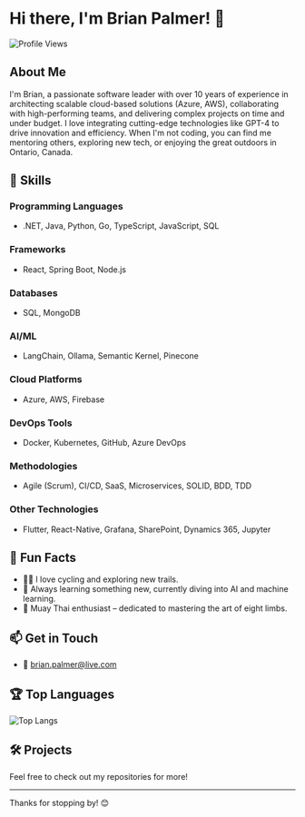 # Hi there, I'm Brian Palmer! 👋

![Profile Views](https://komarev.com/ghpvc/?username=meetbrianpalmer&color=blue)

## About Me

I'm Brian, a passionate software leader with over 10 years of experience in architecting scalable cloud-based solutions (Azure, AWS), collaborating with high-performing teams, and delivering complex projects on time and under budget. I love integrating cutting-edge technologies like GPT-4 to drive innovation and efficiency. When I'm not coding, you can find me mentoring others, exploring new tech, or enjoying the great outdoors in Ontario, Canada.

## 🚀 Skills

### Programming Languages
- .NET, Java, Python, Go, TypeScript, JavaScript, SQL

### Frameworks
- React, Spring Boot, Node.js

### Databases
- SQL, MongoDB

### AI/ML
- LangChain, Ollama, Semantic Kernel, Pinecone

### Cloud Platforms
- Azure, AWS, Firebase

### DevOps Tools
- Docker, Kubernetes, GitHub, Azure DevOps

### Methodologies
- Agile (Scrum), CI/CD, SaaS, Microservices, SOLID, BDD, TDD

### Other Technologies
- Flutter, React-Native, Grafana, SharePoint, Dynamics 365, Jupyter

## 🌟 Fun Facts

- 🚴‍♂️ I love cycling and exploring new trails.
- 🌱 Always learning something new, currently diving into AI and machine learning.
- 🥊 Muay Thai enthusiast – dedicated to mastering the art of eight limbs.

## 📫 Get in Touch

- 📧 [brian.palmer@live.com](mailto:brian.palmer@live.com)
  
## 🏆 Top Languages

![Top Langs](https://github-readme-stats.vercel.app/api/top-langs/?username=code-with-brian&layout=compact&theme=radical)

## 🛠️ Projects

Feel free to check out my repositories for more!

---

Thanks for stopping by! 😊
